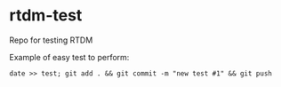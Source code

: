 rtdm-test
=========

Repo for testing RTDM

Example of easy test to perform:
```
date >> test; git add . && git commit -m "new test #1" && git push
```
